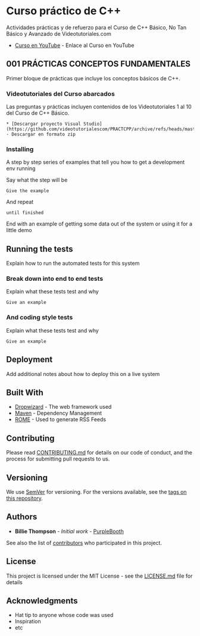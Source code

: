 # Curso práctico de C++

Actividades prácticas y de refuerzo para el Curso de C++ Básico, No Tan Básico y Avanzado de Videotutoriales.com

* [Curso en YouTube](https://www.youtube.com/playlist?list=PLEtcGQaT56cjJWLMsy-UCQ05zogAp7zbQ) - Enlace al Curso en YouTube

## 001 PRÁCTICAS CONCEPTOS FUNDAMENTALES

Primer bloque de prácticas que incluye los conceptos básicos de C++.

### Videotutoriales del Curso abarcados

Las preguntas y prácticas incluyen contenidos de los Videotutoriales 1 al 10 del Curso de C++ Básico.

```
* [Descargar proyecto Visual Studio](https://github.com/videotutorialescom/PRACTCPP/archive/refs/heads/master.zip) - Descargar en formato zip
```

### Installing

A step by step series of examples that tell you how to get a development env running

Say what the step will be

```
Give the example
```

And repeat

```
until finished
```

End with an example of getting some data out of the system or using it for a little demo

## Running the tests

Explain how to run the automated tests for this system

### Break down into end to end tests

Explain what these tests test and why

```
Give an example
```

### And coding style tests

Explain what these tests test and why

```
Give an example
```

## Deployment

Add additional notes about how to deploy this on a live system

## Built With

* [Dropwizard](http://www.dropwizard.io/1.0.2/docs/) - The web framework used
* [Maven](https://maven.apache.org/) - Dependency Management
* [ROME](https://rometools.github.io/rome/) - Used to generate RSS Feeds

## Contributing

Please read [CONTRIBUTING.md](https://gist.github.com/PurpleBooth/b24679402957c63ec426) for details on our code of conduct, and the process for submitting pull requests to us.

## Versioning

We use [SemVer](http://semver.org/) for versioning. For the versions available, see the [tags on this repository](https://github.com/your/project/tags). 

## Authors

* **Billie Thompson** - *Initial work* - [PurpleBooth](https://github.com/PurpleBooth)

See also the list of [contributors](https://github.com/your/project/contributors) who participated in this project.

## License

This project is licensed under the MIT License - see the [LICENSE.md](LICENSE.md) file for details

## Acknowledgments

* Hat tip to anyone whose code was used
* Inspiration
* etc
